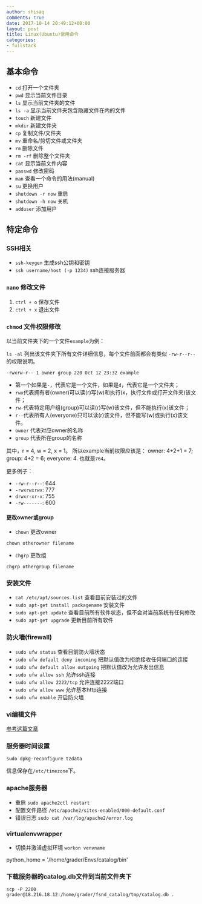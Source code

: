 ```yaml
---
author: shisaq
comments: true
date: 2017-10-14 20:49:12+00:00
layout: post
title: Linux(Ubuntu)常用命令
categories:
- fullstack
---
```


## 基本命令

* `cd` 打开一个文件夹
* `pwd` 显示当前文件目录
* `ls` 显示当前文件夹的文件
* `ls -a` 显示当前文件夹包含隐藏文件在内的文件
* `touch` 新建文件
* `mkdir` 新建文件夹
* `cp` 复制文件/文件夹
* `mv` 重命名/剪切文件或文件夹
* `rm` 删除文件
* `rm -rf` 删除整个文件夹
* `cat` 显示当前文件内容
* `passwd` 修改密码
* `man` 查看一个命令的用法(manual)
* `su` 更换用户
* `shutdown -r now` 重启
* `shutdown -h now` 关机
* `adduser` 添加用户

## 特定命令

### SSH相关

* `ssh-keygen` 生成ssh公钥和密钥
* `ssh username/host (-p 1234)` ssh连接服务器

### `nano` 修改文件

1. `ctrl + o` 保存文件
2. `ctrl + x` 退出文件

### `chmod` 文件权限修改

以当前文件夹下的一个文件`example`为例：

`ls -al` 列出该文件夹下所有文件详细信息，每个文件前面都会有类似 `-rw-r--r--` 的权限说明。

`-rwxrw-r-- 1 owner group 220 Oct 12 23:32 example`

* 第一个如果是`-`，代表它是一个文件，如果是`d`，代表它是一个文件夹；
* `rwx`代表拥有者(owner)可以读(r)写(w)和执行(x，执行文件或打开文件夹)该文件；
* `rw-`代表特定用户组(group)可以读(r)写(w)该文件，但不能执行(x)该文件；
* `r--`代表所有人(everyone)只可以读(r)该文件，但不能写(w)或执行(x)该文件。
* `owner` 代表对应owner的名称
* `group` 代表所在group的名称

其中，r = 4, w = 2, x = 1。
所以example当前权限应该是：
owner: 4+2+1 = 7;
group: 4+2 = 6;
everyone: 4.
也就是`764`。

更多例子：

* `-rw-r--r--`: 644
* `-rwxrwxrwx`: 777
* `drwxr-xr-x`: 755
* `-rw-------`: 600

#### 更改owner或group

* `chown` 更改owner

 `chown otherowner filename`

* `chgrp` 更改组

 `chgrp othergroup filename`

### 安装文件

* `cat /etc/apt/sources.list` 查看目前安装过的文件
* `sudo apt-get install packagename` 安装文件
* `sudo apt-get update` 查看目前所有软件状态，但不会对当前系统有任何修改
* `sudo apt-get upgrade` 更新目前所有软件

### 防火墙(firewall)

* `sudo ufw status` 查看目前防火墙状态
* `sudo ufw default deny incoming` 把默认值改为拒绝接收任何端口的连接
* `sudo ufw default allow outgoing` 把默认值改为允许发出信息
* `sudo ufw allow ssh` 允许ssh连接
* `sudo ufw allow 2222/tcp` 允许连接2222端口
* `sudo ufw allow www` 允许基本http连接
* `sudo ufw enable` 开启防火墙

### vi编辑文件

[参考这篇文章](http://www.control-escape.com/linux/editing-vim.html)

### 服务器时间设置

`sudo dpkg-reconfigure tzdata`

信息保存在`/etc/timezone`下。

### apache服务器

* 重启 `sudo apache2ctl restart`
* 配置文件路径 `/etc/apache2/sites-enabled/000-default.conf`
* 错误日志 `sudo cat /var/log/apache2/error.log`

### virtualenvwrapper

* 切换并激活虚拟环境 `workon venvname`

python_home = '/home/grader/Envs/catalog/bin'

### 下载服务器的catalog.db文件到当前文件夹下
`scp -P 2200 grader@18.216.18.12:/home/grader/fsnd_catalog/tmp/catalog.db .`
